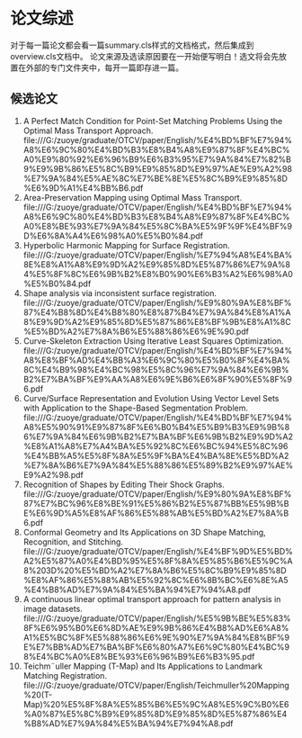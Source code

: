 # 论文综述

对于每一篇论文都会看一篇summary.cls样式的文档格式，然后集成到overview.cls文档中。
论文来源及选读原因要在一开始便写明白！选文将会先放置在外部的专门文件夹中，每开一篇即存进一篇。


## 候选论文

1. A Perfect Match Condition for Point-Set Matching Problems Using the Optimal Mass Transport Approach. file:///G:/zuoye/graduate/OTCV/paper/English/%E4%BD%BF%E7%94%A8%E6%9C%80%E4%BD%B3%E8%B4%A8%E9%87%8F%E4%BC%A0%E9%80%92%E6%96%B9%E6%B3%95%E7%9A%84%E7%82%B9%E9%9B%86%E5%8C%B9%E9%85%8D%E9%97%AE%E9%A2%98%E7%9A%84%E5%AE%8C%E7%BE%8E%E5%8C%B9%E9%85%8D%E6%9D%A1%E4%BB%B6.pdf
2. Area-Preservation Mapping using Optimal Mass Transport. file:///G:/zuoye/graduate/OTCV/paper/English/%E4%BD%BF%E7%94%A8%E6%9C%80%E4%BD%B3%E8%B4%A8%E9%87%8F%E4%BC%A0%E8%BE%93%E7%9A%84%E5%8C%BA%E5%9F%9F%E4%BF%9D%E6%8A%A4%E6%98%A0%E5%B0%84.pdf
3. Hyperbolic Harmonic Mapping for Surface Registration. file:///G:/zuoye/graduate/OTCV/paper/English/%E7%94%A8%E4%BA%8E%E8%A1%A8%E9%9D%A2%E9%85%8D%E5%87%86%E7%9A%84%E5%8F%8C%E6%9B%B2%E8%B0%90%E6%B3%A2%E6%98%A0%E5%B0%84.pdf
4. Shape analysis via inconsistent surface registration. file:///G:/zuoye/graduate/OTCV/paper/English/%E9%80%9A%E8%BF%87%E4%B8%8D%E4%B8%80%E8%87%B4%E7%9A%84%E8%A1%A8%E9%9D%A2%E9%85%8D%E5%87%86%E8%BF%9B%E8%A1%8C%E5%BD%A2%E7%8A%B6%E5%88%86%E6%9E%90.pdf
5. Curve-Skeleton Extraction Using Iterative Least Squares Optimization. file:///G:/zuoye/graduate/OTCV/paper/English/%E4%BD%BF%E7%94%A8%E8%BF%AD%E4%BB%A3%E6%9C%80%E5%B0%8F%E4%BA%8C%E4%B9%98%E4%BC%98%E5%8C%96%E7%9A%84%E6%9B%B2%E7%BA%BF%E9%AA%A8%E6%9E%B6%E6%8F%90%E5%8F%96.pdf
6. Curve/Surface Representation and Evolution Using Vector Level Sets with Application to the Shape-Based Segmentation Problem. file:///G:/zuoye/graduate/OTCV/paper/English/%E4%BD%BF%E7%94%A8%E5%90%91%E9%87%8F%E6%B0%B4%E5%B9%B3%E9%9B%86%E7%9A%84%E6%9B%B2%E7%BA%BF%E6%9B%B2%E9%9D%A2%E8%A1%A8%E7%A4%BA%E5%92%8C%E6%BC%94%E5%8C%96%E4%BB%A5%E5%8F%8A%E5%9F%BA%E4%BA%8E%E5%BD%A2%E7%8A%B6%E7%9A%84%E5%88%86%E5%89%B2%E9%97%AE%E9%A2%98.pdf
7. Recognition of Shapes by Editing Their Shock Graphs. file:///G:/zuoye/graduate/OTCV/paper/English/%E9%80%9A%E8%BF%87%E7%BC%96%E8%BE%91%E5%86%B2%E5%87%BB%E5%9B%BE%E6%9D%A5%E8%AF%86%E5%88%AB%E5%BD%A2%E7%8A%B6.pdf
8. Conformal Geometry and Its Applications on 3D Shape Matching, Recognition, and Stitching. file:///G:/zuoye/graduate/OTCV/paper/English/%E4%BF%9D%E5%BD%A2%E5%87%A0%E4%BD%95%E5%8F%8A%E5%85%B6%E5%9C%A8%203D%20%E5%BD%A2%E7%8A%B6%E5%8C%B9%E9%85%8D%E8%AF%86%E5%88%AB%E5%92%8C%E6%8B%BC%E6%8E%A5%E4%B8%AD%E7%9A%84%E5%BA%94%E7%94%A8.pdf
9. A continuous linear optimal transport approach for pattern analysis in image datasets. file:///G:/zuoye/graduate/OTCV/paper/English/%E5%9B%BE%E5%83%8F%E6%95%B0%E6%8D%AE%E9%9B%86%E4%B8%AD%E6%A8%A1%E5%BC%8F%E5%88%86%E6%9E%90%E7%9A%84%E8%BF%9E%E7%BB%AD%E7%BA%BF%E6%80%A7%E6%9C%80%E4%BC%98%E4%BC%A0%E8%BE%93%E6%96%B9%E6%B3%95.pdf
10. Teichm¨uller Mapping (T-Map) and Its Applications to Landmark Matching Registration. file:///G:/zuoye/graduate/OTCV/paper/English/Teichmuller%20Mapping%20(T-Map)%20%E5%8F%8A%E5%85%B6%E5%9C%A8%E5%9C%B0%E6%A0%87%E5%8C%B9%E9%85%8D%E9%85%8D%E5%87%86%E4%B8%AD%E7%9A%84%E5%BA%94%E7%94%A8.pdf

